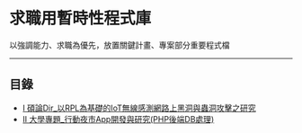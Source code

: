 # 求職用暫時性程式庫

以強調能力、求職為優先，放置關鍵計畫、專案部分重要程式檔

* * *
## 目錄

-   [I 碩論Dir_以RPL為基礎的IoT無線感測網路上黑洞與蟲洞攻擊之研究](https://github.com/CDS-ZUKYUN/Resume/tree/main/Master's%20Degree)
-   [II 大學專題_行動夜市App開發與研究(PHP後端DB處理)](https://github.com/CDS-ZUKYUN/Resume/tree/main/College_Project_DBPart)



